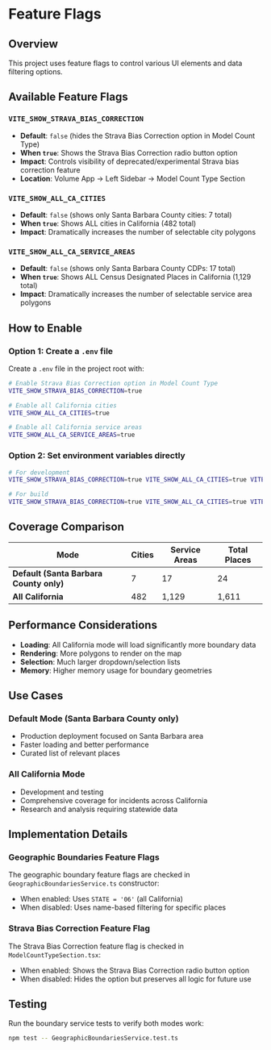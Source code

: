 # Feature Flags

## Overview
This project uses feature flags to control various UI elements and data filtering options.

## Available Feature Flags

### `VITE_SHOW_STRAVA_BIAS_CORRECTION`
- **Default**: `false` (hides the Strava Bias Correction option in Model Count Type)
- **When `true`**: Shows the Strava Bias Correction radio button option
- **Impact**: Controls visibility of deprecated/experimental Strava bias correction feature
- **Location**: Volume App → Left Sidebar → Model Count Type Section

### `VITE_SHOW_ALL_CA_CITIES`
- **Default**: `false` (shows only Santa Barbara County cities: 7 total)
- **When `true`**: Shows ALL cities in California (482 total)
- **Impact**: Dramatically increases the number of selectable city polygons

### `VITE_SHOW_ALL_CA_SERVICE_AREAS` 
- **Default**: `false` (shows only Santa Barbara County CDPs: 17 total)
- **When `true`**: Shows ALL Census Designated Places in California (1,129 total)
- **Impact**: Dramatically increases the number of selectable service area polygons

## How to Enable

### Option 1: Create a `.env` file
Create a `.env` file in the project root with:
```bash
# Enable Strava Bias Correction option in Model Count Type
VITE_SHOW_STRAVA_BIAS_CORRECTION=true

# Enable all California cities
VITE_SHOW_ALL_CA_CITIES=true

# Enable all California service areas  
VITE_SHOW_ALL_CA_SERVICE_AREAS=true
```

### Option 2: Set environment variables directly
```bash
# For development
VITE_SHOW_STRAVA_BIAS_CORRECTION=true VITE_SHOW_ALL_CA_CITIES=true VITE_SHOW_ALL_CA_SERVICE_AREAS=true npm run dev

# For build
VITE_SHOW_STRAVA_BIAS_CORRECTION=true VITE_SHOW_ALL_CA_CITIES=true VITE_SHOW_ALL_CA_SERVICE_AREAS=true npm run build
```

## Coverage Comparison

| Mode | Cities | Service Areas | Total Places |
|------|--------|---------------|--------------|
| **Default (Santa Barbara County only)** | 7 | 17 | 24 |
| **All California** | 482 | 1,129 | 1,611 |

## Performance Considerations

- **Loading**: All California mode will load significantly more boundary data
- **Rendering**: More polygons to render on the map
- **Selection**: Much larger dropdown/selection lists
- **Memory**: Higher memory usage for boundary geometries

## Use Cases

### Default Mode (Santa Barbara County only)
- Production deployment focused on Santa Barbara area
- Faster loading and better performance
- Curated list of relevant places

### All California Mode  
- Development and testing
- Comprehensive coverage for incidents across California
- Research and analysis requiring statewide data

## Implementation Details

### Geographic Boundaries Feature Flags
The geographic boundary feature flags are checked in `GeographicBoundariesService.ts` constructor:
- When enabled: Uses `STATE = '06'` (all California)
- When disabled: Uses name-based filtering for specific places

### Strava Bias Correction Feature Flag
The Strava Bias Correction feature flag is checked in `ModelCountTypeSection.tsx`:
- When enabled: Shows the Strava Bias Correction radio button option
- When disabled: Hides the option but preserves all logic for future use

## Testing

Run the boundary service tests to verify both modes work:
```bash
npm test -- GeographicBoundariesService.test.ts
```
